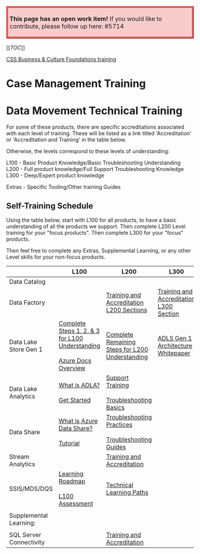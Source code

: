 <table border="1";bgcolor="#ffa7a7";>
<tr>
  <td style='border-style:solid;border-color:#f64e4e;background-color:#f9cccc;border-width:3pt; 
vertical-align:top;width:8in;padding:2.0pt 3.0pt 2.0pt 3.0pt'>  

<b> This page has an open work item! </b>
If you would like to contribute, please follow up here:
#5714
</td>
</tr>
</table>

[[_TOC_]]

<a href=https://dev.azure.com/Supportability/Big%20Data/_wiki/wikis/Big-Data.wiki/286263/CSS-based-training>CSS Business &amp; Culture Foundations training</a>  

# Case Management Training  

# Data Movement Technical Training

For some of these products, there are specific accreditations associated with each level of training.
These will be listed as a link titled 'Accreditation' or 'Accreditation and Training' in the table below.

Otherwise, the levels correspond to these levels of understanding:

L100 - Basic Product Knowledge/Basic Troubleshooting Understanding
L200 - Full product knowledge/Full Support Troubleshooting Knowledge
L300 - Deep/Expert product knowledge

Extras - Specific Tooling/Other training Guides

## Self-Training Schedule

Using the table below, start with L100 for all products, to have a basic understanding of all the products we support.
Then complete L200 Level training for your "focus products". Then complete L300 for your "focus" products. 

Then feel free to complete any Extras, Supplemental Learning, or any other Level skills for your non-focus products.


|  | L100 | L200 | L300 | Extras  |
|--|--|--|--|--|
| Data Catalog |  |  |  |  |
| Data Factory |  | [Training and Accreditation L200 Sections](https://ready.azurewebsites.net/csslearning/3298) | [Training and Accreditation L300 Section](https://ready.azurewebsites.net/csslearning/3298) |  |
| Data Lake Store Gen 1 | [Complete Steps 1, 2, & 3 for L100 Understanding](https://dev.azure.com/Supportability/Big%20Data/_wiki/wikis/Big-Data.wiki/276224/Support-Training) <br><br> [Azure Docs Overview](https://docs.microsoft.com/en-us/azure/data-lake-store/data-lake-store-overview) | [Complete Remaining Steps for L200 Understanding](https://dev.azure.com/Supportability/Big%20Data/_wiki/wikis/Big-Data.wiki/276224/Support-Training) | [ADLS Gen 1 Architecture Whitepaper](http://www.cs.ucf.edu/~kienhua/classes/COP5711/Papers/MSazure2017.pdf) | [Jarvis for ADLS](https://dev.azure.com/Supportability/Big%20Data/_wiki/wikis/Big-Data.wiki/285440/Jarvis-for-ADLS-Gen-1) |
| Data Lake Analytics | [What is ADLA?](https://docs.microsoft.com/en-us/azure/data-lake-analytics/data-lake-analytics-overview) <br><br> [Get Started](https://docs.microsoft.com/en-us/azure/data-lake-analytics/data-lake-analytics-get-started-portal) |  [Support Training](https://dev.azure.com/Supportability/Big%20Data/_wiki/wikis/Big-Data.wiki/276227/Support-Training) <br><br> [Troubleshooting Basics](https://dev.azure.com/Supportability/Big%20Data/_wiki/wikis/Big-Data.wiki/312740/Troubleshooting-Data-Lake-Analytics) | |  |
| Data Share | [What is Azure Data Share?](https://docs.microsoft.com/en-us/azure/data-share/overview) <br><br> [Tutorial](https://docs.microsoft.com/en-us/azure/data-share/share-your-data) | [Troubleshooting Practices](https://dev.azure.com/Supportability/Big%20Data/_wiki/wikis/Big-Data.wiki/293923/Troubleshooting) <br><br> [Troubleshooting Guides](https://teams.microsoft.com/l/channel/19%3Ad99d60b16fa044d7a206928ef55f54d9%40thread.skype/tab%3A%3Aca06412a-24a7-4c6d-a410-0612ee0b7e6b?groupId=5b084887-8e4f-4329-9bf5-eb5e026cdffe&tenantId=72f988bf-86f1-41af-91ab-2d7cd011db47) |  |  |
| Stream Analytics |  | [Training and Accreditation](https://ready.azurewebsites.net/csslearning/3598) |  |  |
| SSIS/MDS/DQS | [Learning Roadmap](https://dev.azure.com/Supportability/Big%20Data/_wiki/wikis/Big-Data.wiki/331803/(SSIS)-SQL-Server-Integration-Services?anchor=ssis-trainings) <br><br> [L100 Assessment](https://learningplayer.microsoft.com/activity/s9196774/launch) | [Technical Learning Paths](https://microsoft.sharepoint.com/teams/CSSSQLTeam/SitePages/SQLUniversity/SQLConnectivityIntLearningPath.aspx) |  |  |
| | | | |
| Supplemental Learning: | | | |
| | | |
| SQL Server Connectivity | | [Training and Accreditation]() |

